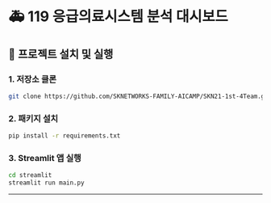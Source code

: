 # 🚑 119 응급의료시스템 분석 대시보드

## 🚀 프로젝트 설치 및 실행

### 1. 저장소 클론
```bash
git clone https://github.com/SKNETWORKS-FAMILY-AICAMP/SKN21-1st-4Team.git
```

### 2. 패키지 설치
```bash
pip install -r requirements.txt
```

### 3. Streamlit 앱 실행
```bash
cd streamlit
streamlit run main.py
```

---